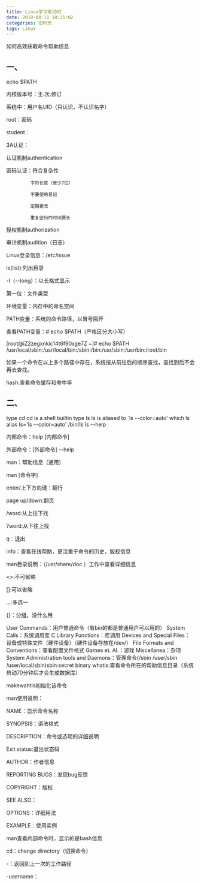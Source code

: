 ```yaml
---
title: Linux学习笔记02
date: 2019-08-11 18:25:02
categories: 旧时光
tags: Linux
---
```

如何高效获取命令帮助信息

## 一、

echo $PATH

内核版本号：主.次.修订 

系统中：用户名UID（只认识，不认识名字）

root：密码

student：

3A认证：

认证机制authentication

   密码认证：符合复杂性

             字符长度（至少7位）

             不要使用易记

             定期更改

             重复密码的时间要长 

授权机制authorization

审计机制audition（日志）

 

Linux登录信息：/etc/issue

ls(list):列出目录

-l（--long）：以长格式显示

 第一位：文件类型 

环境变量：内存中的命名空间

PATH变量：系统的命令路径，以冒号隔开

查看PATH变量：# echo $PATH（严格区分大小写）

[root@iZ2zegxnkic14t6f90xge7Z ~]# echo $PATH
/usr/local/sbin:/usr/local/bin:/sbin:/bin:/usr/sbin:/usr/bin:/root/bin

如果一个命令在以上多个路径中存在，系统按从前往后的顺序查找，查找到后不会再去查找。

hash:查看命令缓存和命中率

 

## 二、

type cd
cd is a shell builtin
type ls
ls is aliased to `ls --color=auto'
which ls
alias ls='ls --color=auto'
/bin/ls
ls --help

内部命令：help [内部命令]

外部命令：[外部命令] --help

man：帮助信息（通用）

man  [命令字]

enter/上下方向键：翻行

page up/down:翻页

/word:从上往下找

?word:从下往上找

q：退出

info：查看在线帮助，更注重于命令的历史，版权信息

man目录说明：（/usr/share/doc
）工作中查看详细信息

<>:不可省略

[]:可以省略

...:多选一

{}：分组，没什么用

User Commands：用户普通命令（有bin的都是普通用户可以用的）
System Calls：系统调用库
C Library Functions：库调用
Devices and Special Files：设备或特殊文件（硬件设备）（硬件设备存放在/dev/）
File Formats and Conventions：查看配置文件格式
Games et. Al.：游戏
Miscellanea：杂项
System Administration tools and Daemons：管理命令(/sbin /user/sbin /user/local/sbin)sbin:secret binary
whatis:查看命令所在的帮助信息目录（系统启动70分钟后才会生成数据库）

makewahtis初始化该命令

man使用说明：

NAME：显示命令名称

SYNOPSIS：语法格式

DESCRIPTION：命令或选项的详细说明

Exit status:退出状态码

AUTHOR：作者信息

REPORTING BUGS：发现bug反馈

COPYRIGHT：版权

SEE ALSO：

OPTIONS：详细用法

EXAMPLE：使用实例
 

man查看内部命令时，显示的是bash信息

 

cd：change directory（切换命令）

-：返回到上一次的工作路径

-username：
